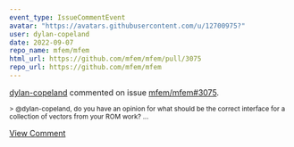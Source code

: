```yaml
---
event_type: IssueCommentEvent
avatar: "https://avatars.githubusercontent.com/u/12700975?"
user: dylan-copeland
date: 2022-09-07
repo_name: mfem/mfem
html_url: https://github.com/mfem/mfem/pull/3075
repo_url: https://github.com/mfem/mfem
---
```


<a href='https://github.com/dylan-copeland' target='_blank'>dylan-copeland</a> commented on issue <a href='https://github.com/mfem/mfem/pull/3075' target='_blank'>mfem/mfem#3075</a>.

<small>> @dylan-copeland, do you have an opinion for what should be the correct interface for a collection of vectors from your ROM work?...</small>

<a href='https://github.com/mfem/mfem/pull/3075' target='_blank'>View Comment</a>